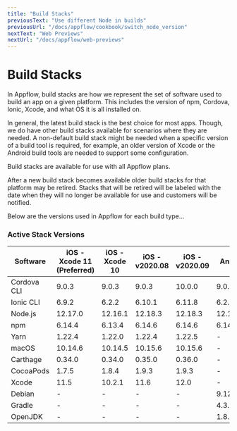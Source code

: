 ```yaml
---
title: "Build Stacks"
previousText: "Use different Node in builds"
previousUrl: "/docs/appflow/cookbook/switch_node_version"
nextText: "Web Previews"
nextUrl: "/docs/appflow/web-previews"
---
```


# Build Stacks
In Appflow, build stacks are how we represent the set of software used to build an app on a given platform. This includes the version of npm, Cordova, Ionic, Xcode, and what OS it is all installed on.

In general, the latest build stack is the best choice for most apps. Though, we do have other build stacks available for scenarios where they are needed. A non-default build stack might be needed when a specific version of a build tool is required, for example, an older version of Xcode or the Android build tools are needed to support some configuration. 

Build stacks are available for use with all Appflow plans.

After a new build stack becomes available older build stacks for that platform may be retired. Stacks that will be retired will be labeled with the date when they will no longer be available for use and customers will be notified.

Below are the versions used in Appflow for each build type...

### Active Stack Versions

| Software    | iOS - Xcode 11 (Preferred) | iOS - Xcode 10 | iOS - v2020.08 | iOS - v2020.09 | Android   | Web       |
| ----------- | -------------------------- | -------------- | -------------- | -------------- | --------- | --------- |
| Cordova CLI | 9.0.3                      | 9.0.3          | 9.0.3          | 10.0.0         | 9.0.3     | 9.0.3     |
| Ionic CLI   | 6.9.2                      | 6.2.2          | 6.10.1         | 6.11.8         | 6.2.2     | 6.2.2     |
| Node.js     | 12.17.0                    | 12.16.1        | 12.18.3        | 12.18.3        | 12.18.4   | 12.18.4   |
| npm         | 6.14.4                     | 6.13.4         | 6.14.6         | 6.14.6         | 6.14.6    | 6.14.6    |
| Yarn        | 1.22.4                     | 1.22.0         | 1.22.4         | 1.22.5         | -         | -         |
| macOS       | 10.14.6                    | 10.14.5        | 10.15.6        | 10.15.6        | -         | -         |
| Carthage    | 0.34.0                     | 0.34.0         | 0.35.0         | 0.36.0         | -         | -         |
| CocoaPods   | 1.7.5                      | 1.8.4          | 1.9.3          | 1.9.3          | -         | -         |
| Xcode       | 11.5                       | 10.2.1         | 11.6           | 12.0           | -         | -         |
| Debian      | -                          | -              | -              | -              | 9.12      | 9.12      |
| Gradle      | -                          | -              | -              | -              | 4.3.1     | 4.3.1     |
| OpenJDK     | -                          | -              | -              | -              | 1.8.0_265 | 1.8.0_265 |
